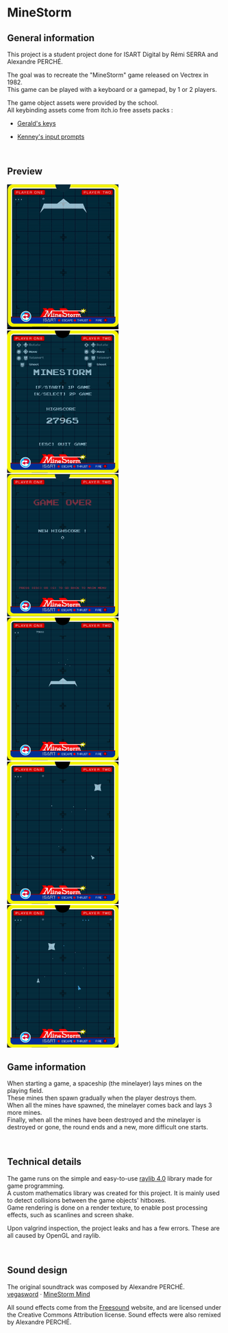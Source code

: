 # **MineStorm**

## **General information**

This project is a student project done for ISART Digital by Rémi SERRA and Alexandre PERCHÉ.

The goal was to recreate the "MineStorm" game released on Vectrex in 1982. <br>
This game can be played with a keyboard or a gamepad, by 1 or 2 players.

The game object assets were provided by the school. <br>
All keybinding assets come from itch.io free assets packs :

- [Gerald's keys](https://gerald-burke.itch.io/geralds-keys)

- [Kenney's input prompts](https://kenney-assets.itch.io/input-prompts-pixel-16)

<br>

## Preview

<img src="./data/screenshots/minestorm.gif"/> 
<img src="./data/screenshots/screenshot0.png" style="width:260px;"/>
<img src="./data/screenshots/screenshot4.png" style="width:260px;"/>
<img src="./data/screenshots/screenshot1.png" style="width:260px;"/>
<img src="./data/screenshots/screenshot2.png" style="width:260px;"/>
<img src="./data/screenshots/screenshot3.png" style="width:260px;"/>

<br>

## **Game information**

When starting a game, a spaceship (the minelayer) lays mines on the playing field. <br>
These mines then spawn gradually when the player destroys them. <br>
When all the mines have spawned, the minelayer comes back and lays 3 more mines. <br>
Finally, when all  the mines have been destroyed and the minelayer is destroyed or gone, the round ends and a new, more difficult one starts.

<br>

## **Technical details**

The game runs on the simple and easy-to-use [raylib 4.0](https://www.raylib.com/) library made for game programming. <br>
A custom mathematics library was created for this project. It is mainly used to detect collisions between the game objects' hitboxes. <br>
Game rendering is done on a render texture, to enable post processing effects, such as scanlines and screen shake.

Upon valgrind inspection, the project leaks and has a few errors. These are all caused by OpenGL and raylib.

<br>

## **Sound design**

The original soundtrack was composed by Alexandre PERCHÉ. <br>
[vegasword](https://soundcloud.com/user-131837480-851531639) · [MineStorm Mind](https://soundcloud.com/user-131837480-851531639/minestorm-mind) <br>

All sound effects come from the [Freesound](https://freesound.org/) website, and are licensed under the Creative Commons Attribution license. Sound effects were also remixed by Alexandre PERCHÉ. <br>
